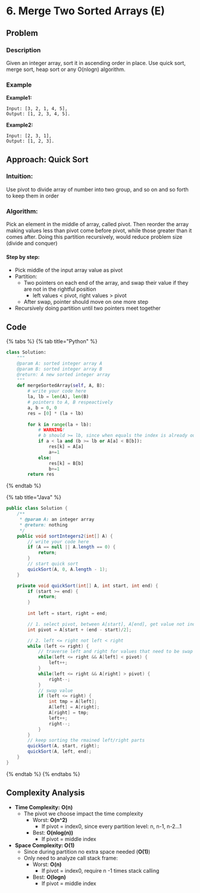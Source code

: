 # 6. Merge Two Sorted Arrays \(E\)

## Problem



### Description 

Given an integer array, sort it in ascending order in place. Use quick sort, merge sort, heap sort or any O\(nlogn\) algorithm.

### Example

**Example1:**

```text
Input: [3, 2, 1, 4, 5], 
Output: [1, 2, 3, 4, 5].
```

**Example2:**

```text
Input: [2, 3, 1], 
Output: [1, 2, 3].
```

## Approach: Quick Sort

### Intuition:

Use pivot to divide array of number into two group, and so on and so forth to keep them in order

### Algorithm: 

Pick an element in the middle of array, called pivot. Then reorder the array making values less than pivot come before pivot, while those greater than it comes after. Doing this partition recursively, would reduce problem size \(divide and conquer\)

#### Step by step: 

* Pick middle of the input array value as pivot
* Partition: 
  * Two pointers on each end of the array, and swap their value if they are not in the rightful position
    * left values &lt; pivot, right values &gt; pivot
  * After swap, pointer should move on one more step
* Recursively doing partition until two pointers meet together

## Code

{% tabs %}
{% tab title="Python" %}
```python
class Solution:
    """
    @param A: sorted integer array A
    @param B: sorted integer array B
    @return: A new sorted integer array
    """
    def mergeSortedArray(self, A, B):
        # write your code here
        la, lb = len(A), len(B)
        # pointers to A, B respeactively
        a, b = 0, 0
        res = [0] * (la + lb)
        
        for k in range(la + lb):
            # WARNING!
            # b should >= lb, since when equals the index is already out of range
            if a < la and (b >= lb or A[a] < B[b]):
                res[k] = A[a]
                a+=1
            else:
                res[k] = B[b]
                b+=1
        return res
```
{% endtab %}

{% tab title="Java" %}
```java
public class Solution {
    /**
     * @param A: an integer array
     * @return: nothing
     */
    public void sortIntegers2(int[] A) {
        // write your code here
        if (A == null || A.length == 0) {
            return;
        }
        // start quick sort 
        quickSort(A, 0, A.length - 1);
    }

    private void quickSort(int[] A, int start, int end) {
        if (start >= end) {
            return;
        }
     
        int left = start, right = end;

        // 1. select pivot, between A[start], A[end], get value not index 
        int pivot = A[start + (end - start)/2];

        // 2. left <= right not left < right
        while (left <= right) {
            // traverse left and right for values that need to be swap
            while(left <= right && A[left] < pivot) {
                left++;
            }
            while(left <= right && A[right] > pivot) {
                right--;
            }
            // swap value 
            if (left <= right) {
                int tmp = A[left];
                A[left] = A[right];
                A[right] = tmp;
                left++;
                right--;
            }
        }
        // keep sorting the rmained left/right parts
        quickSort(A, start, right);
        quickSort(A, left, end);
    }
}
```
{% endtab %}
{% endtabs %}

## Complexity Analysis

* **Time Complexity:** **O\(n\)**
  * The pivot we choose impact the time complexity
    * Worst: **O\(n^2\)**
      * If pivot = index0, since every partition level: n, n-1, n-2...1
    * Best: **O\(nlog\(n\)\)**
      * If pivot = middle index
* **Space Complexity: O\(1\)**
  * Since during partition no extra space needed \(**O\(1\)**\)
  * Only need to analyze call stack frame:
    * Worst: **O\(n\)**
      * If pivot = index0, require n -1 times stack calling
    * Best: **O\(logn\)**
      * If pivot = middle index

